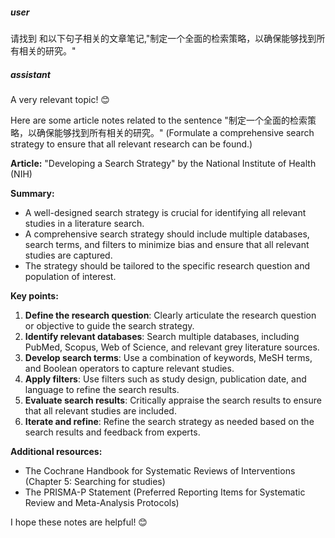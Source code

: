 ##### user
请找到 和以下句子相关的文章笔记,"制定一个全面的检索策略，以确保能够找到所有相关的研究。"

##### assistant
A very relevant topic! 😊

Here are some article notes related to the sentence "制定一个全面的检索策略，以确保能够找到所有相关的研究。" (Formulate a comprehensive search strategy to ensure that all relevant research can be found.)

**Article:** "Developing a Search Strategy" by the National Institute of Health (NIH)

**Summary:**

* A well-designed search strategy is crucial for identifying all relevant studies in a literature search.
* A comprehensive search strategy should include multiple databases, search terms, and filters to minimize bias and ensure that all relevant studies are captured.
* The strategy should be tailored to the specific research question and population of interest.

**Key points:**

1. **Define the research question**: Clearly articulate the research question or objective to guide the search strategy.
2. **Identify relevant databases**: Search multiple databases, including PubMed, Scopus, Web of Science, and relevant grey literature sources.
3. **Develop search terms**: Use a combination of keywords, MeSH terms, and Boolean operators to capture relevant studies.
4. **Apply filters**: Use filters such as study design, publication date, and language to refine the search results.
5. **Evaluate search results**: Critically appraise the search results to ensure that all relevant studies are included.
6. **Iterate and refine**: Refine the search strategy as needed based on the search results and feedback from experts.

**Additional resources:**

* The Cochrane Handbook for Systematic Reviews of Interventions (Chapter 5: Searching for studies)
* The PRISMA-P Statement (Preferred Reporting Items for Systematic Review and Meta-Analysis Protocols)

I hope these notes are helpful! 😊